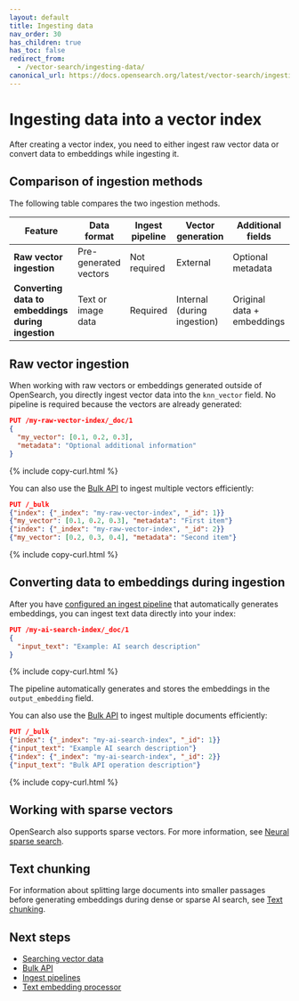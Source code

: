 ```yaml
---
layout: default
title: Ingesting data
nav_order: 30
has_children: true
has_toc: false
redirect_from:
  - /vector-search/ingesting-data/
canonical_url: https://docs.opensearch.org/latest/vector-search/ingesting-data/index/
---
```


# Ingesting data into a vector index

After creating a vector index, you need to either ingest raw vector data or convert data to embeddings while ingesting it.

## Comparison of ingestion methods

The following table compares the two ingestion methods.

| Feature                       | Data format          | Ingest pipeline | Vector generation         | Additional fields            |
|-------------------------------|----------------------------|---------------------|---------------------------------|-----------------------------------|
| **Raw vector ingestion**      | Pre-generated vectors      | Not required        | External                        | Optional metadata                |
| **Converting data to embeddings during ingestion** | Text or image data                   | Required            | Internal (during ingestion)     | Original data + embeddings        |

## Raw vector ingestion

When working with raw vectors or embeddings generated outside of OpenSearch, you directly ingest vector data into the `knn_vector` field. No pipeline is required because the vectors are already generated:

```json
PUT /my-raw-vector-index/_doc/1
{
  "my_vector": [0.1, 0.2, 0.3],
  "metadata": "Optional additional information"
}
```
{% include copy-curl.html %}

You can also use the [Bulk API]({{site.url}}{{site.baseurl}}/api-reference/document-apis/bulk/) to ingest multiple vectors efficiently:

```json
PUT /_bulk
{"index": {"_index": "my-raw-vector-index", "_id": 1}}
{"my_vector": [0.1, 0.2, 0.3], "metadata": "First item"}
{"index": {"_index": "my-raw-vector-index", "_id": 2}}
{"my_vector": [0.2, 0.3, 0.4], "metadata": "Second item"}
```
{% include copy-curl.html %}

## Converting data to embeddings during ingestion

After you have [configured an ingest pipeline]({{site.url}}{{site.baseurl}}/vector-search/creating-vector-index/#converting-data-to-embeddings-during-ingestion) that automatically generates embeddings, you can ingest text data directly into your index:

```json
PUT /my-ai-search-index/_doc/1
{
  "input_text": "Example: AI search description"
}
```
{% include copy-curl.html %}

The pipeline automatically generates and stores the embeddings in the `output_embedding` field.

You can also use the [Bulk API]({{site.url}}{{site.baseurl}}/api-reference/document-apis/bulk/) to ingest multiple documents efficiently:

```json
PUT /_bulk
{"index": {"_index": "my-ai-search-index", "_id": 1}}
{"input_text": "Example AI search description"}
{"index": {"_index": "my-ai-search-index", "_id": 2}}
{"input_text": "Bulk API operation description"}
```
{% include copy-curl.html %}

## Working with sparse vectors

OpenSearch also supports sparse vectors. For more information, see [Neural sparse search]({{site.url}}{{site.baseurl}}/vector-search/ai-search/neural-sparse-search/).

## Text chunking

For information about splitting large documents into smaller passages before generating embeddings during dense or sparse AI search, see [Text chunking]({{site.url}}{{site.baseurl}}/vector-search/ingesting-data/text-chunking/).

## Next steps

- [Searching vector data]({{site.url}}{{site.baseurl}}/vector-search/searching-data/)
- [Bulk API]({{site.url}}{{site.baseurl}}/api-reference/document-apis/bulk/)
- [Ingest pipelines]({{site.url}}{{site.baseurl}}/api-reference/ingest-apis/index/)
- [Text embedding processor]({{site.url}}{{site.baseurl}}/api-reference/ingest-apis/processors/text-embedding/)